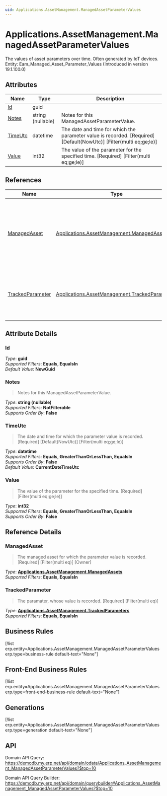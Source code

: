 ```yaml
---
uid: Applications.AssetManagement.ManagedAssetParameterValues
---
```

# Applications.AssetManagement.ManagedAssetParameterValues

The values of asset parameters over time. Often generated by IoT devices. Entity: Eam_Managed_Asset_Parameter_Values (Introduced in version 19.1.100.0)

## Attributes

| Name | Type | Description |
| ---- | ---- | --- |
| [Id](Applications.AssetManagement.ManagedAssetParameterValues.md#id) | guid |  
| [Notes](Applications.AssetManagement.ManagedAssetParameterValues.md#notes) | string (nullable) | Notes for this ManagedAssetParameterValue. 
| [TimeUtc](Applications.AssetManagement.ManagedAssetParameterValues.md#timeutc) | datetime | The date and time for which the parameter value is recorded. [Required] [Default(NowUtc)] [Filter(multi eq;ge;le)] 
| [Value](Applications.AssetManagement.ManagedAssetParameterValues.md#value) | int32 | The value of the parameter for the specified time. [Required] [Filter(multi eq;ge;le)] 

## References

| Name | Type | Description |
| ---- | ---- | --- |
| [ManagedAsset](Applications.AssetManagement.ManagedAssetParameterValues.md#managedasset) | [Applications.AssetManagement.ManagedAssets](Applications.AssetManagement.ManagedAssets.md) | The managed asset for which the parameter value is recorded. [Required] [Filter(multi eq)] [Owner] |
| [TrackedParameter](Applications.AssetManagement.ManagedAssetParameterValues.md#trackedparameter) | [Applications.AssetManagement.TrackedParameters](Applications.AssetManagement.TrackedParameters.md) | The paramater, whose value is recorded. [Required] [Filter(multi eq)] |


## Attribute Details

### Id

_Type_: **guid**  
_Supported Filters_: **Equals, EqualsIn**  
_Default Value_: **NewGuid**  

### Notes

> Notes for this ManagedAssetParameterValue.

_Type_: **string (nullable)**  
_Supported Filters_: **NotFilterable**  
_Supports Order By_: **False**  

### TimeUtc

> The date and time for which the parameter value is recorded. [Required] [Default(NowUtc)] [Filter(multi eq;ge;le)]

_Type_: **datetime**  
_Supported Filters_: **Equals, GreaterThanOrLessThan, EqualsIn**  
_Supports Order By_: **False**  
_Default Value_: **CurrentDateTimeUtc**  

### Value

> The value of the parameter for the specified time. [Required] [Filter(multi eq;ge;le)]

_Type_: **int32**  
_Supported Filters_: **Equals, GreaterThanOrLessThan, EqualsIn**  
_Supports Order By_: **False**  


## Reference Details

### ManagedAsset

> The managed asset for which the parameter value is recorded. [Required] [Filter(multi eq)] [Owner]

_Type_: **[Applications.AssetManagement.ManagedAssets](Applications.AssetManagement.ManagedAssets.md)**  
_Supported Filters_: **Equals, EqualsIn**  

### TrackedParameter

> The paramater, whose value is recorded. [Required] [Filter(multi eq)]

_Type_: **[Applications.AssetManagement.TrackedParameters](Applications.AssetManagement.TrackedParameters.md)**  
_Supported Filters_: **Equals, EqualsIn**  



## Business Rules

[!list erp.entity=Applications.AssetManagement.ManagedAssetParameterValues erp.type=business-rule default-text="None"]

## Front-End Business Rules

[!list erp.entity=Applications.AssetManagement.ManagedAssetParameterValues erp.type=front-end-business-rule default-text="None"]

## Generations

[!list erp.entity=Applications.AssetManagement.ManagedAssetParameterValues erp.type=generation default-text="None"]

## API

Domain API Query:
<https://demodb.my.erp.net/api/domain/odata/Applications_AssetManagement_ManagedAssetParameterValues?$top=10>

Domain API Query Builder:
<https://demodb.my.erp.net/api/domain/querybuilder#Applications_AssetManagement_ManagedAssetParameterValues?$top=10>

